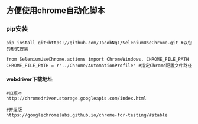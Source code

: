 ## 方便使用chrome自动化脚本

### pip安装

```commandline
pip install git+https://github.com/JacobNg1/SeleniumUseChrome.git #以包的形式安装
```
```commandline
from SeleniumUseChrome.actions import ChromeWindows, CHROME_FILE_PATH
CHROME_FILE_PATH = r'../Chrome/AutomationProfile' #指定Chrome配置文件路径
```


#### webdriver下载地址
```commandline
#旧版本
http://chromedriver.storage.googleapis.com/index.html 

#开发版
https://googlechromelabs.github.io/chrome-for-testing/#stable

```
